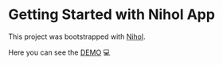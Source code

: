 # Getting Started with Nihol App

This project was bootstrapped with [Nihol](https://github.com/Gulxumor/intern-G2).

Here you can see the [DEMO](https://nihol.netlify.app) 💻

